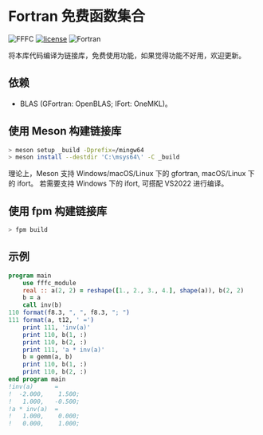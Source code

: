 # Fortran 免费函数集合

![FFFC](https://img.shields.io/badge/FFFC-v1.1.20230515-blueviolet)
[![license](https://img.shields.io/badge/License-BSD--3-brightgreen)](LICENSE)
![Fortran](https://img.shields.io/badge/Fortran-^2008-purple)


将本库代码编译为链接库，免费使用功能，如果觉得功能不好用，欢迎更新。

## 依赖

* BLAS (GFortran: OpenBLAS; IFort: OneMKL)。

## 使用 Meson 构建链接库

```sh
> meson setup _build -Dprefix=/mingw64
> meson install --destdir 'C:\msys64\' -C _build
```

理论上，Meson 支持 Windows/macOS/Linux 下的 gfortran, macOS/Linux 下的 ifort。
若需要支持 Windows 下的 ifort, 可搭配 VS2022 进行编译。

## 使用 fpm 构建链接库

```sh
> fpm build
```

## 示例

```fortran
program main
    use fffc_module
    real :: a(2, 2) = reshape([1., 2., 3., 4.], shape(a)), b(2, 2)
    b = a
    call inv(b)
110 format(f8.3, ", ", f8.3, "; ")
111 format(a, t12, ' =')
    print 111, 'inv(a)'
    print 110, b(1, :)
    print 110, b(2, :)
    print 111, 'a * inv(a)'
    b = gemm(a, b)
    print 110, b(1, :)
    print 110, b(2, :)
end program main
!inv(a)      =
!  -2.000,    1.500;
!   1.000,   -0.500;
!a * inv(a)  =
!   1.000,    0.000;
!   0.000,    1.000;
```